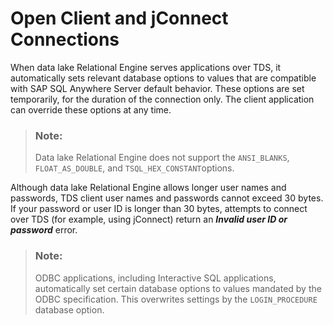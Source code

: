 <!-- loioa4bc624684f210158651b7c4f69cf381 -->

# Open Client and jConnect Connections

When data lake Relational Engine serves applications over TDS, it automatically sets relevant database options to values that are compatible with SAP SQL Anywhere Server default behavior. These options are set temporarily, for the duration of the connection only. The client application can override these options at any time.

> ### Note:  
> Data lake Relational Engine does not support the `ANSI_BLANKS`, `FLOAT_AS_DOUBLE`, and `TSQL_HEX_CONSTANT`options.

Although data lake Relational Engine allows longer user names and passwords, TDS client user names and passwords cannot exceed 30 bytes. If your password or user ID is longer than 30 bytes, attempts to connect over TDS \(for example, using jConnect\) return an ***Invalid user ID or password*** error.

> ### Note:  
> ODBC applications, including Interactive SQL applications, automatically set certain database options to values mandated by the ODBC specification. This overwrites settings by the `LOGIN_PROCEDURE` database option.

